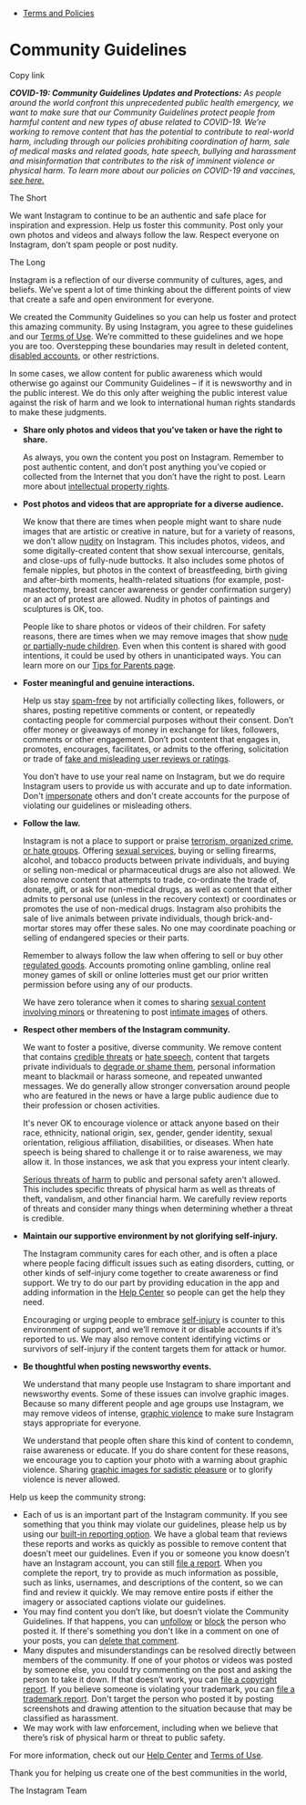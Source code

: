 *   [Terms and Policies](https://help.instagram.com/1417489251945243/?helpref=breadcrumb)

Community Guidelines
====================

Copy link

_**COVID-19: Community Guidelines Updates and Protections:** As people around the world confront this unprecedented public health emergency, we want to make sure that our Community Guidelines protect people from harmful content and new types of abuse related to COVID-19. We’re working to remove content that has the potential to contribute to real-world harm, including through our policies prohibiting coordination of harm, sale of medical masks and related goods, hate speech, bullying and harassment and misinformation that contributes to the risk of imminent violence or physical harm. To learn more about our policies on COVID-19 and vaccines, [see here.](https://help.instagram.com/697825587576762?helpref=faq_content)_

The Short

We want Instagram to continue to be an authentic and safe place for inspiration and expression. Help us foster this community. Post only your own photos and videos and always follow the law. Respect everyone on Instagram, don’t spam people or post nudity.

The Long

Instagram is a reflection of our diverse community of cultures, ages, and beliefs. We’ve spent a lot of time thinking about the different points of view that create a safe and open environment for everyone.

We created the Community Guidelines so you can help us foster and protect this amazing community. By using Instagram, you agree to these guidelines and our [Terms of Use](https://www.instagram.com/legal/terms). We’re committed to these guidelines and we hope you are too. Overstepping these boundaries may result in deleted content, [disabled accounts](https://help.instagram.com/366993040048856?helpref=faq_content), or other restrictions.

In some cases, we allow content for public awareness which would otherwise go against our Community Guidelines – if it is newsworthy and in the public interest. We do this only after weighing the public interest value against the risk of harm and we look to international human rights standards to make these judgments.

*   **Share only photos and videos that you’ve taken or have the right to share.**
    
    As always, you own the content you post on Instagram. Remember to post authentic content, and don’t post anything you’ve copied or collected from the Internet that you don’t have the right to post. Learn more about [intellectual property rights](https://help.instagram.com/126382350847838?helpref=faq_content).
    
*   **Post photos and videos that are appropriate for a diverse audience.**
    
    We know that there are times when people might want to share nude images that are artistic or creative in nature, but for a variety of reasons, we don’t allow [nudity](https://l.instagram.com/?u=https%3A%2F%2Fwww.facebook.com%2Fcommunitystandards%2Fadult_nudity_sexual_activity&e=AT2sTsCJ2E6N9WubVfLZf1noOq3olX_Sxw8ZKP6FvYl_GkTRr-bmT6D-qTskEBL6VeV9OsJoWIbDexFfjh69VAaLPdMC6uFBqcvqPY6cNI_DriNjFdYRFt_n7Fm9v6HzFCUZAy3iRnNrRciZ86_GKJlL3_7exy3AwlLdJg) on Instagram. This includes photos, videos, and some digitally-created content that show sexual intercourse, genitals, and close-ups of fully-nude buttocks. It also includes some photos of female nipples, but photos in the context of breastfeeding, birth giving and after-birth moments, health-related situations (for example, post-mastectomy, breast cancer awareness or gender confirmation surgery) or an act of protest are allowed. Nudity in photos of paintings and sculptures is OK, too.
    
    People like to share photos or videos of their children. For safety reasons, there are times when we may remove images that show [nude or partially-nude children](https://l.instagram.com/?u=https%3A%2F%2Fwww.facebook.com%2Fcommunitystandards%2Fchild_nudity_sexual_exploitation&e=AT2sTsCJ2E6N9WubVfLZf1noOq3olX_Sxw8ZKP6FvYl_GkTRr-bmT6D-qTskEBL6VeV9OsJoWIbDexFfjh69VAaLPdMC6uFBqcvqPY6cNI_DriNjFdYRFt_n7Fm9v6HzFCUZAy3iRnNrRciZ86_GKJlL3_7exy3AwlLdJg). Even when this content is shared with good intentions, it could be used by others in unanticipated ways. You can learn more on our [Tips for Parents page](https://help.instagram.com/154475974694511/?helpref=faq_content).
    
*   **Foster meaningful and genuine interactions.**
    
    Help us stay [spam-free](https://l.instagram.com/?u=https%3A%2F%2Fwww.facebook.com%2Fcommunitystandards%2Fspam&e=AT2sTsCJ2E6N9WubVfLZf1noOq3olX_Sxw8ZKP6FvYl_GkTRr-bmT6D-qTskEBL6VeV9OsJoWIbDexFfjh69VAaLPdMC6uFBqcvqPY6cNI_DriNjFdYRFt_n7Fm9v6HzFCUZAy3iRnNrRciZ86_GKJlL3_7exy3AwlLdJg) by not artificially collecting likes, followers, or shares, posting repetitive comments or content, or repeatedly contacting people for commercial purposes without their consent. Don’t offer money or giveaways of money in exchange for likes, followers, comments or other engagement. Don’t post content that engages in, promotes, encourages, facilitates, or admits to the offering, solicitation or trade of [fake and misleading user reviews or ratings](https://l.instagram.com/?u=https%3A%2F%2Fwww.facebook.com%2Fcommunitystandards%2Ffraud_deception&e=AT2sTsCJ2E6N9WubVfLZf1noOq3olX_Sxw8ZKP6FvYl_GkTRr-bmT6D-qTskEBL6VeV9OsJoWIbDexFfjh69VAaLPdMC6uFBqcvqPY6cNI_DriNjFdYRFt_n7Fm9v6HzFCUZAy3iRnNrRciZ86_GKJlL3_7exy3AwlLdJg).
    
    You don’t have to use your real name on Instagram, but we do require Instagram users to provide us with accurate and up to date information. Don't [impersonate](https://l.instagram.com/?u=https%3A%2F%2Fwww.facebook.com%2Fcommunitystandards%2Fmisrepresentation&e=AT2sTsCJ2E6N9WubVfLZf1noOq3olX_Sxw8ZKP6FvYl_GkTRr-bmT6D-qTskEBL6VeV9OsJoWIbDexFfjh69VAaLPdMC6uFBqcvqPY6cNI_DriNjFdYRFt_n7Fm9v6HzFCUZAy3iRnNrRciZ86_GKJlL3_7exy3AwlLdJg) others and don't create accounts for the purpose of violating our guidelines or misleading others.
    
*   **Follow the law.**
    
    Instagram is not a place to support or praise [terrorism, organized crime, or hate groups](https://l.instagram.com/?u=https%3A%2F%2Fwww.facebook.com%2Fcommunitystandards%2Fdangerous_individuals_organizations&e=AT2sTsCJ2E6N9WubVfLZf1noOq3olX_Sxw8ZKP6FvYl_GkTRr-bmT6D-qTskEBL6VeV9OsJoWIbDexFfjh69VAaLPdMC6uFBqcvqPY6cNI_DriNjFdYRFt_n7Fm9v6HzFCUZAy3iRnNrRciZ86_GKJlL3_7exy3AwlLdJg). Offering [sexual services](https://l.instagram.com/?u=https%3A%2F%2Fwww.facebook.com%2Fcommunitystandards%2Fsexual_solicitation&e=AT2sTsCJ2E6N9WubVfLZf1noOq3olX_Sxw8ZKP6FvYl_GkTRr-bmT6D-qTskEBL6VeV9OsJoWIbDexFfjh69VAaLPdMC6uFBqcvqPY6cNI_DriNjFdYRFt_n7Fm9v6HzFCUZAy3iRnNrRciZ86_GKJlL3_7exy3AwlLdJg), buying or selling firearms, alcohol, and tobacco products between private individuals, and buying or selling non-medical or pharmaceutical drugs are also not allowed. We also remove content that attempts to trade, co-ordinate the trade of, donate, gift, or ask for non-medical drugs, as well as content that either admits to personal use (unless in the recovery context) or coordinates or promotes the use of non-medical drugs. Instagram also prohibits the sale of live animals between private individuals, though brick-and-mortar stores may offer these sales. No one may coordinate poaching or selling of endangered species or their parts.
    
    Remember to always follow the law when offering to sell or buy other [regulated goods](https://l.instagram.com/?u=https%3A%2F%2Fwww.facebook.com%2Fcommunitystandards%2Fregulated_goods&e=AT2sTsCJ2E6N9WubVfLZf1noOq3olX_Sxw8ZKP6FvYl_GkTRr-bmT6D-qTskEBL6VeV9OsJoWIbDexFfjh69VAaLPdMC6uFBqcvqPY6cNI_DriNjFdYRFt_n7Fm9v6HzFCUZAy3iRnNrRciZ86_GKJlL3_7exy3AwlLdJg). Accounts promoting online gambling, online real money games of skill or online lotteries must get our prior written permission before using any of our products.
    
    We have zero tolerance when it comes to sharing [sexual content involving minors](https://l.instagram.com/?u=https%3A%2F%2Fwww.facebook.com%2Fcommunitystandards%2Fchild_nudity_sexual_exploitation&e=AT2sTsCJ2E6N9WubVfLZf1noOq3olX_Sxw8ZKP6FvYl_GkTRr-bmT6D-qTskEBL6VeV9OsJoWIbDexFfjh69VAaLPdMC6uFBqcvqPY6cNI_DriNjFdYRFt_n7Fm9v6HzFCUZAy3iRnNrRciZ86_GKJlL3_7exy3AwlLdJg) or threatening to post [intimate images](https://l.instagram.com/?u=https%3A%2F%2Fwww.facebook.com%2Fcommunitystandards%2Fsexual_exploitation_adults&e=AT2sTsCJ2E6N9WubVfLZf1noOq3olX_Sxw8ZKP6FvYl_GkTRr-bmT6D-qTskEBL6VeV9OsJoWIbDexFfjh69VAaLPdMC6uFBqcvqPY6cNI_DriNjFdYRFt_n7Fm9v6HzFCUZAy3iRnNrRciZ86_GKJlL3_7exy3AwlLdJg) of others.
    
*   **Respect other members of the Instagram community.**
    
    We want to foster a positive, diverse community. We remove content that contains [credible threats](https://l.instagram.com/?u=https%3A%2F%2Fwww.facebook.com%2Fcommunitystandards%2Fcredible_violence&e=AT2sTsCJ2E6N9WubVfLZf1noOq3olX_Sxw8ZKP6FvYl_GkTRr-bmT6D-qTskEBL6VeV9OsJoWIbDexFfjh69VAaLPdMC6uFBqcvqPY6cNI_DriNjFdYRFt_n7Fm9v6HzFCUZAy3iRnNrRciZ86_GKJlL3_7exy3AwlLdJg) or [hate speech](https://l.instagram.com/?u=https%3A%2F%2Fwww.facebook.com%2Fcommunitystandards%2Fhate_speech&e=AT2sTsCJ2E6N9WubVfLZf1noOq3olX_Sxw8ZKP6FvYl_GkTRr-bmT6D-qTskEBL6VeV9OsJoWIbDexFfjh69VAaLPdMC6uFBqcvqPY6cNI_DriNjFdYRFt_n7Fm9v6HzFCUZAy3iRnNrRciZ86_GKJlL3_7exy3AwlLdJg), content that targets private individuals to [degrade or shame them](https://l.instagram.com/?u=https%3A%2F%2Fwww.facebook.com%2Fcommunitystandards%2Fbullying&e=AT2sTsCJ2E6N9WubVfLZf1noOq3olX_Sxw8ZKP6FvYl_GkTRr-bmT6D-qTskEBL6VeV9OsJoWIbDexFfjh69VAaLPdMC6uFBqcvqPY6cNI_DriNjFdYRFt_n7Fm9v6HzFCUZAy3iRnNrRciZ86_GKJlL3_7exy3AwlLdJg), personal information meant to blackmail or harass someone, and repeated unwanted messages. We do generally allow stronger conversation around people who are featured in the news or have a large public audience due to their profession or chosen activities.
    
    It's never OK to encourage violence or attack anyone based on their race, ethnicity, national origin, sex, gender, gender identity, sexual orientation, religious affiliation, disabilities, or diseases. When hate speech is being shared to challenge it or to raise awareness, we may allow it. In those instances, we ask that you express your intent clearly.
    
    [Serious threats of harm](https://l.instagram.com/?u=https%3A%2F%2Fwww.facebook.com%2Fcommunitystandards%2Fcredible_violence&e=AT2sTsCJ2E6N9WubVfLZf1noOq3olX_Sxw8ZKP6FvYl_GkTRr-bmT6D-qTskEBL6VeV9OsJoWIbDexFfjh69VAaLPdMC6uFBqcvqPY6cNI_DriNjFdYRFt_n7Fm9v6HzFCUZAy3iRnNrRciZ86_GKJlL3_7exy3AwlLdJg) to public and personal safety aren't allowed. This includes specific threats of physical harm as well as threats of theft, vandalism, and other financial harm. We carefully review reports of threats and consider many things when determining whether a threat is credible.
    
*   **Maintain our supportive environment by not glorifying self-injury.**
    
    The Instagram community cares for each other, and is often a place where people facing difficult issues such as eating disorders, cutting, or other kinds of self-injury come together to create awareness or find support. We try to do our part by providing education in the app and adding information in the [Help Center](https://help.instagram.com/) so people can get the help they need.
    
    Encouraging or urging people to embrace [self-injury](https://l.instagram.com/?u=https%3A%2F%2Fwww.facebook.com%2Fcommunitystandards%2Fsuicide_self_injury_violence&e=AT2sTsCJ2E6N9WubVfLZf1noOq3olX_Sxw8ZKP6FvYl_GkTRr-bmT6D-qTskEBL6VeV9OsJoWIbDexFfjh69VAaLPdMC6uFBqcvqPY6cNI_DriNjFdYRFt_n7Fm9v6HzFCUZAy3iRnNrRciZ86_GKJlL3_7exy3AwlLdJg) is counter to this environment of support, and we’ll remove it or disable accounts if it’s reported to us. We may also remove content identifying victims or survivors of self-injury if the content targets them for attack or humor.
    
*   **Be thoughtful when posting newsworthy events.**
    
    We understand that many people use Instagram to share important and newsworthy events. Some of these issues can involve graphic images. Because so many different people and age groups use Instagram, we may remove videos of intense, [graphic violence](https://l.instagram.com/?u=https%3A%2F%2Fwww.facebook.com%2Fcommunitystandards%2Fgraphic_violence&e=AT2sTsCJ2E6N9WubVfLZf1noOq3olX_Sxw8ZKP6FvYl_GkTRr-bmT6D-qTskEBL6VeV9OsJoWIbDexFfjh69VAaLPdMC6uFBqcvqPY6cNI_DriNjFdYRFt_n7Fm9v6HzFCUZAy3iRnNrRciZ86_GKJlL3_7exy3AwlLdJg) to make sure Instagram stays appropriate for everyone.
    
    We understand that people often share this kind of content to condemn, raise awareness or educate. If you do share content for these reasons, we encourage you to caption your photo with a warning about graphic violence. Sharing [graphic images for sadistic pleasure](https://l.instagram.com/?u=https%3A%2F%2Fwww.facebook.com%2Fcommunitystandards%2Fcruel_insensitive&e=AT2sTsCJ2E6N9WubVfLZf1noOq3olX_Sxw8ZKP6FvYl_GkTRr-bmT6D-qTskEBL6VeV9OsJoWIbDexFfjh69VAaLPdMC6uFBqcvqPY6cNI_DriNjFdYRFt_n7Fm9v6HzFCUZAy3iRnNrRciZ86_GKJlL3_7exy3AwlLdJg) or to glorify violence is never allowed.
    

Help us keep the community strong:

*   Each of us is an important part of the Instagram community. If you see something that you think may violate our guidelines, please help us by using our [built-in reporting option](https://help.instagram.com/165828726894770?helpref=faq_content). We have a global team that reviews these reports and works as quickly as possible to remove content that doesn’t meet our guidelines. Even if you or someone you know doesn’t have an Instagram account, you can still [file a report](https://help.instagram.com/contact/383679321740945). When you complete the report, try to provide as much information as possible, such as links, usernames, and descriptions of the content, so we can find and review it quickly. We may remove entire posts if either the imagery or associated captions violate our guidelines.
*   You may find content you don’t like, but doesn’t violate the Community Guidelines. If that happens, you can [unfollow](https://help.instagram.com/286340048138725?helpref=faq_content) or [block](https://help.instagram.com/426700567389543/?helpref=faq_content) the person who posted it. If there's something you don't like in a comment on one of your posts, you can [delete that comment](https://help.instagram.com/289098941190483?helpref=faq_content).
*   Many disputes and misunderstandings can be resolved directly between members of the community. If one of your photos or videos was posted by someone else, you could try commenting on the post and asking the person to take it down. If that doesn’t work, you can [file a copyright report](https://help.instagram.com/126382350847838?helpref=faq_content). If you believe someone is violating your trademark, you can [file a trademark report](https://help.instagram.com/222826637847963?helpref=faq_content). Don't target the person who posted it by posting screenshots and drawing attention to the situation because that may be classified as harassment.
*   We may work with law enforcement, including when we believe that there’s risk of physical harm or threat to public safety.

For more information, check out our [Help Center](https://help.instagram.com/) and [Terms of Use](https://l.instagram.com/?u=http%3A%2F%2Finstagram.com%2Flegal%2Fterms%2F%23&e=AT2sTsCJ2E6N9WubVfLZf1noOq3olX_Sxw8ZKP6FvYl_GkTRr-bmT6D-qTskEBL6VeV9OsJoWIbDexFfjh69VAaLPdMC6uFBqcvqPY6cNI_DriNjFdYRFt_n7Fm9v6HzFCUZAy3iRnNrRciZ86_GKJlL3_7exy3AwlLdJg).

Thank you for helping us create one of the best communities in the world,

The Instagram Team